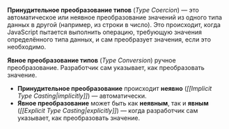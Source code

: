 **Принудительное преобразование типов** (_Type Coercion_) — это автоматическое или неявное преобразование значений из одного типа данных в другой (например, из строки в число). Это происходит, когда JavaScript пытается выполнить операцию, требующую значения определённого типа данных, и сам преобразует значения, если это необходимо.

**Явное преобразование типов** (_Type Conversion_) ручное преобразование. Разработчик сам указывает, как преобразовать значение. 

- **Принудительное преобразование** происходит **неявно** (_[[Implicit Type Casting|implicitly]]_) — автоматически.
- **Явное преобразование** может быть как **неявным**, так и **явным** (_[[Explicit Type Casting|explicitly]]_) — когда разработчик сам указывает, как преобразовать значение.

